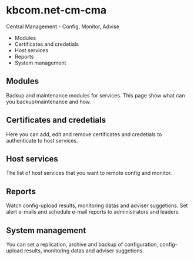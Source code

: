 # kbcom.net-cm-cma
Central Management - Config, Monitor, Advise

- Modules
- Certificates and credetials
- Host services
- Reports
- System management

## Modules
Backup and maintenance modules for services. This page show what can you backup/maintenance and how.

## Certificates and credetials
Here you can add, edit and remove certificates and credetials to authenticate to host services.

## Host services
The list of host services that you want to remote config and monitor.

## Reports
Watch config-upload results, monitoring datas and adviser suggetions. Set alert e-mails and schedule e-mail reports to administrators and leaders.

## System management
You can set a replication, archive and backup of configuration, config-upload results, monitoring datas and adviser suggetions.
